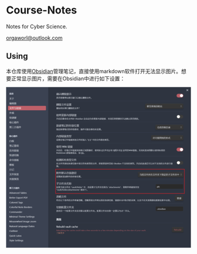 # Course-Notes

Notes for Cyber Science.

orgaworl@outlook.com

## Using
本仓库使用[Obsidian](https://obsidian.md/)管理笔记，直接使用markdown软件打开无法显示图片。想要正常显示图片，需要在Obsidian中进行如下设置：

![pic](pic/a.png)


